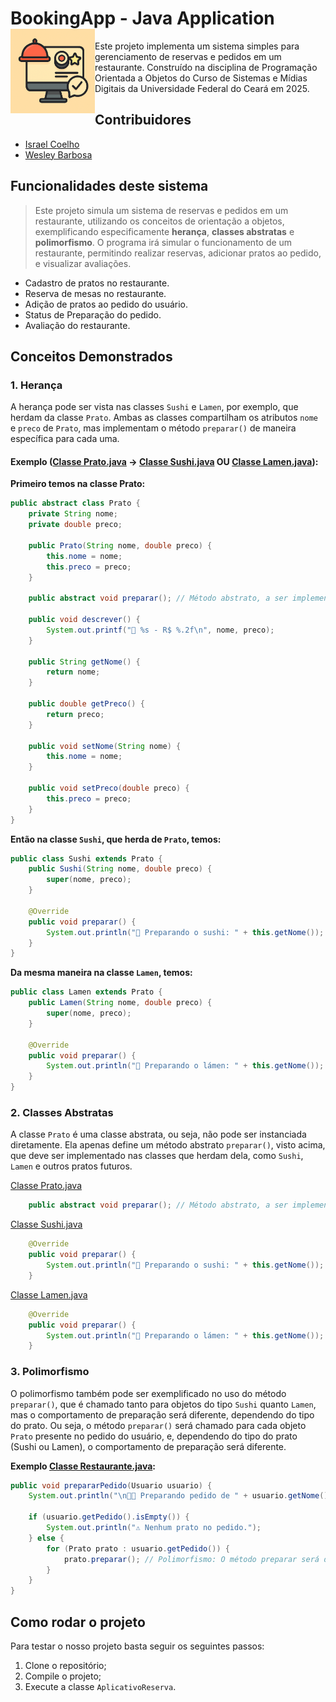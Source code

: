 # BookingApp - Java Application <img src="BookingApp.png" width="135" align="left">
Este projeto implementa um sistema simples para gerenciamento de reservas e pedidos em um restaurante.
Construído na disciplina de Programação Orientada a Objetos do Curso de Sistemas e Mídias Digitais da Universidade Federal do Ceará em 2025.

## Contribuidores
- [Israel Coelho](https://github.com/IsraelCoeio)
- [Wesley Barbosa](https://github.com/WesleyBarbosaMR)

## Funcionalidades deste sistema
> Este projeto simula um sistema de reservas e pedidos em um restaurante, utilizando os conceitos de orientação a objetos, exemplificando especificamente **herança**, **classes abstratas**<!--, **interfaces**--> e **polimorfismo**.
> O programa irá simular o funcionamento de um restaurante, permitindo realizar reservas, adicionar pratos ao pedido, e visualizar avaliações.

- Cadastro de pratos no restaurante.
- Reserva de mesas no restaurante.
- Adição de pratos ao pedido do usuário.
- Status de Preparação do pedido.
- Avaliação do restaurante.

## Conceitos Demonstrados

### 1. Herança

A herança pode ser vista nas classes `Sushi` e `Lamen`, por exemplo, que herdam da classe `Prato`.
Ambas as classes compartilham os atributos `nome` e `preco` de `Prato`, mas implementam o método `preparar()` de maneira específica para cada uma.

#### Exemplo ([Classe Prato.java](src/restaurantSide/Prato.java) -> [Classe Sushi.java](src/restaurantSide/Sushi.java) OU [Classe Lamen.java](src/restaurantSide/Lamen.java)):
**Primeiro temos na classe Prato:**
```java
public abstract class Prato {
    private String nome;
    private double preco;

    public Prato(String nome, double preco) {
        this.nome = nome;
        this.preco = preco;
    }

    public abstract void preparar(); // Método abstrato, a ser implementado nas subclasses

    public void descrever() {
        System.out.printf("🍱 %s - R$ %.2f\n", nome, preco);
    }

    public String getNome() {
        return nome;
    }

    public double getPreco() {
        return preco;
    }

    public void setNome(String nome) {
        this.nome = nome;
    }

    public void setPreco(double preco) {
        this.preco = preco;
    }
}
````

**Então na classe `Sushi`, que herda de `Prato`, temos:**

```java
public class Sushi extends Prato {
    public Sushi(String nome, double preco) {
        super(nome, preco);
    }

    @Override
    public void preparar() {
        System.out.println("🍣 Preparando o sushi: " + this.getNome());
    }
}
```
**Da mesma maneira na classe `Lamen`, temos:**
```java
public class Lamen extends Prato {
    public Lamen(String nome, double preco) {
        super(nome, preco);
    }

    @Override
    public void preparar() {
        System.out.println("🍜 Preparando o lámen: " + this.getNome());
    }
}
```

### 2. Classes Abstratas

A classe `Prato` é uma classe abstrata, ou seja, não pode ser instanciada diretamente.
Ela apenas define um método abstrato `preparar()`, visto acima, que deve ser implementado nas classes que herdam dela, como `Sushi`, `Lamen` e outros pratos futuros.

[Classe Prato.java](src/restaurantSide/Prato.java)
```java
    public abstract void preparar(); // Método abstrato, a ser implementado nas subclasses
```

[Classe Sushi.java](src/restaurantSide/Sushi.java)
```java
    @Override
    public void preparar() {
        System.out.println("🍣 Preparando o sushi: " + this.getNome());
    }
```
[Classe Lamen.java](src/restaurantSide/Lamen.java)
```java
    @Override
    public void preparar() {
        System.out.println("🍜 Preparando o lámen: " + this.getNome());
    }
```

<!-- ### 3. Interfaces (Alterar o próximo tópico para 4 quando add)-->


### 3. Polimorfismo

O polimorfismo também pode ser exemplificado no uso do método `preparar()`, que é chamado tanto para objetos do tipo `Sushi` quanto `Lamen`, mas o comportamento de preparação será diferente, dependendo do tipo do prato.
Ou seja, o método `preparar()` será chamado para cada objeto `Prato` presente no pedido do usuário, e, dependendo do tipo do prato (Sushi ou Lamen), o comportamento de preparação será diferente.

**Exemplo [Classe Restaurante.java](src/restaurantSide/Restaurante.java):**

```java
public void prepararPedido(Usuario usuario) {
    System.out.println("\n👨‍🍳 Preparando pedido de " + usuario.getNome() + ":");

    if (usuario.getPedido().isEmpty()) {
        System.out.println("⚠️ Nenhum prato no pedido.");
    } else {
        for (Prato prato : usuario.getPedido()) {
            prato.preparar(); // Polimorfismo: O método preparar será diferente para cada tipo de prato
        }
    }
}
```

## Como rodar o projeto
Para testar o nosso projeto basta seguir os seguintes passos:

1. Clone o repositório;
2. Compile o projeto;
3. Execute a classe `AplicativoReserva`.


